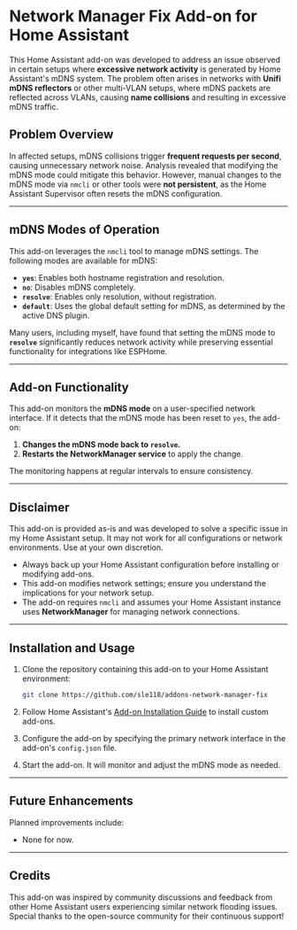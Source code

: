 # Network Manager Fix Add-on for Home Assistant

This Home Assistant add-on was developed to address an issue observed in certain setups where **excessive network activity** is generated by Home Assistant's mDNS system. The problem often arises in networks with **Unifi mDNS reflectors** or other multi-VLAN setups, where mDNS packets are reflected across VLANs, causing **name collisions** and resulting in excessive mDNS traffic.

## Problem Overview

In affected setups, mDNS collisions trigger **frequent requests per second**, causing unnecessary network noise. Analysis revealed that modifying the mDNS mode could mitigate this behavior. However, manual changes to the mDNS mode via `nmcli` or other tools were **not persistent**, as the Home Assistant Supervisor often resets the mDNS configuration.

---

## mDNS Modes of Operation

This add-on leverages the `nmcli` tool to manage mDNS settings. The following modes are available for mDNS:

- **`yes`**: Enables both hostname registration and resolution.
- **`no`**: Disables mDNS completely.
- **`resolve`**: Enables only resolution, without registration.
- **`default`**: Uses the global default setting for mDNS, as determined by the active DNS plugin.

Many users, including myself, have found that setting the mDNS mode to **`resolve`** significantly reduces network activity while preserving essential functionality for integrations like ESPHome.

---

## Add-on Functionality

This add-on monitors the **mDNS mode** on a user-specified network interface. If it detects that the mDNS mode has been reset to `yes`, the add-on:

1. **Changes the mDNS mode back to `resolve`.**
2. **Restarts the NetworkManager service** to apply the change.

The monitoring happens at regular intervals to ensure consistency.

---

## Disclaimer

This add-on is provided as-is and was developed to solve a specific issue in my Home Assistant setup. It may not work for all configurations or network environments. Use at your own discretion.

- Always back up your Home Assistant configuration before installing or modifying add-ons.
- This add-on modifies network settings; ensure you understand the implications for your network setup.
- The add-on requires `nmcli` and assumes your Home Assistant instance uses **NetworkManager** for managing network connections.

---

## Installation and Usage

1. Clone the repository containing this add-on to your Home Assistant environment:

   ```bash
   git clone https://github.com/sle118/addons-network-manager-fix
   ```

2. Follow Home Assistant's [Add-on Installation Guide](https://www.home-assistant.io/addons) to install custom add-ons.
3. Configure the add-on by specifying the primary network interface in the add-on's `config.json` file.
4. Start the add-on. It will monitor and adjust the mDNS mode as needed.

---

## Future Enhancements

Planned improvements include:

- None for now.

---

## Credits

This add-on was inspired by community discussions and feedback from other Home Assistant users experiencing similar network flooding issues. Special thanks to the open-source community for their continuous support!
